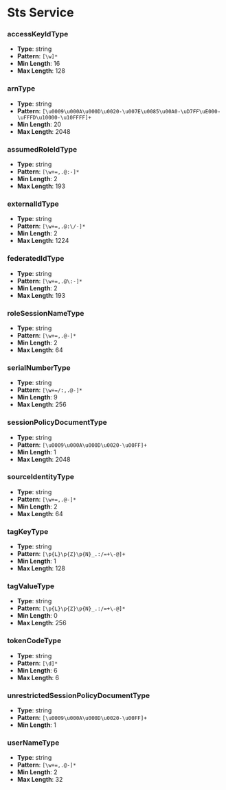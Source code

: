 # Sts Service

### accessKeyIdType
- **Type**: string
- **Pattern**: `[\w]*`
- **Min Length**: 16
- **Max Length**: 128

### arnType
- **Type**: string
- **Pattern**: `[\u0009\u000A\u000D\u0020-\u007E\u0085\u00A0-\uD7FF\uE000-\uFFFD\u10000-\u10FFFF]+`
- **Min Length**: 20
- **Max Length**: 2048

### assumedRoleIdType
- **Type**: string
- **Pattern**: `[\w+=,.@:-]*`
- **Min Length**: 2
- **Max Length**: 193

### externalIdType
- **Type**: string
- **Pattern**: `[\w+=,.@:\/-]*`
- **Min Length**: 2
- **Max Length**: 1224

### federatedIdType
- **Type**: string
- **Pattern**: `[\w+=,.@\:-]*`
- **Min Length**: 2
- **Max Length**: 193

### roleSessionNameType
- **Type**: string
- **Pattern**: `[\w+=,.@-]*`
- **Min Length**: 2
- **Max Length**: 64

### serialNumberType
- **Type**: string
- **Pattern**: `[\w+=/:,.@-]*`
- **Min Length**: 9
- **Max Length**: 256

### sessionPolicyDocumentType
- **Type**: string
- **Pattern**: `[\u0009\u000A\u000D\u0020-\u00FF]+`
- **Min Length**: 1
- **Max Length**: 2048

### sourceIdentityType
- **Type**: string
- **Pattern**: `[\w+=,.@-]*`
- **Min Length**: 2
- **Max Length**: 64

### tagKeyType
- **Type**: string
- **Pattern**: `[\p{L}\p{Z}\p{N}_.:/=+\-@]+`
- **Min Length**: 1
- **Max Length**: 128

### tagValueType
- **Type**: string
- **Pattern**: `[\p{L}\p{Z}\p{N}_.:/=+\-@]*`
- **Min Length**: 0
- **Max Length**: 256

### tokenCodeType
- **Type**: string
- **Pattern**: `[\d]*`
- **Min Length**: 6
- **Max Length**: 6

### unrestrictedSessionPolicyDocumentType
- **Type**: string
- **Pattern**: `[\u0009\u000A\u000D\u0020-\u00FF]+`
- **Min Length**: 1

### userNameType
- **Type**: string
- **Pattern**: `[\w+=,.@-]*`
- **Min Length**: 2
- **Max Length**: 32

